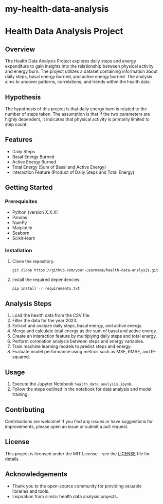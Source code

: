 # my-health-data-analysis
# Health Data Analysis Project

## Overview

The Health Data Analysis Project explores daily steps and energy expenditure to gain insights into the relationship between physical activity and energy burn. The project utilizes a dataset containing information about daily steps, basal energy burned, and active energy burned. The analysis aims to uncover patterns, correlations, and trends within the health data.

## Hypothesis

The hypothesis of this project is that daily energy burn is related to the number of steps taken. The assumption is that if the two parameters are highly dependent, it indicates that physical activity is primarily limited to step count.

## Features

- Daily Steps
- Basal Energy Burned
- Active Energy Burned
- Total Energy (Sum of Basal and Active Energy)
- Interaction Feature (Product of Daily Steps and Total Energy)

## Getting Started

### Prerequisites

- Python (version X.X.X)
- Pandas
- NumPy
- Matplotlib
- Seaborn
- Scikit-learn

### Installation

1. Clone the repository:

    ```bash
    git clone https://github.com/your-username/health-data-analysis.git
    ```

2. Install the required dependencies:

    ```bash
    pip install -r requirements.txt
    ```

## Analysis Steps

1. Load the health data from the CSV file.
2. Filter the data for the year 2023.
3. Extract and analyze daily steps, basal energy, and active energy.
4. Merge and calculate total energy as the sum of basal and active energy.
5. Create an interaction feature by multiplying daily steps and total energy.
6. Perform correlation analysis between steps and energy variables.
7. Train machine learning models to predict steps and energy.
8. Evaluate model performance using metrics such as MSE, RMSE, and R-squared.

## Usage

1. Execute the Jupyter Notebook `health_data_analysis.ipynb`.
2. Follow the steps outlined in the notebook for data analysis and model training.

## Contributing

Contributions are welcome! If you find any issues or have suggestions for improvements, please open an issue or submit a pull request.

## License

This project is licensed under the MIT License - see the [LICENSE](LICENSE) file for details.

## Acknowledgements

- Thank you to the open-source community for providing valuable libraries and tools.
- Inspiration from similar health data analysis projects.

